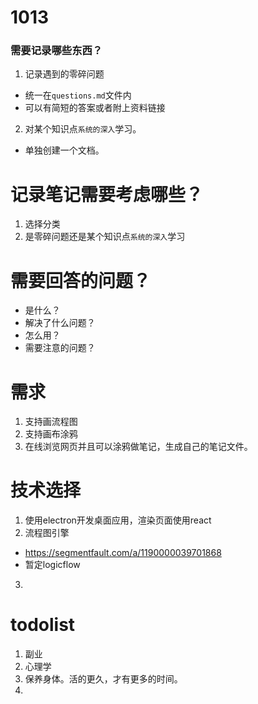 # 1013
### 需要记录哪些东西？
1. 记录遇到的零碎问题
  - 统一在`questions.md`文件内
  - 可以有简短的答案或者附上资料链接
  
2. 对某个知识点`系统的深入`学习。
  - 单独创建一个文档。


# 记录笔记需要考虑哪些？
1. 选择分类
2. 是零碎问题还是某个知识点`系统的深入`学习


# 需要回答的问题？
- 是什么？
- 解决了什么问题？
- 怎么用？
- 需要注意的问题？








# 需求
1. 支持画流程图
2. 支持画布涂鸦
3. 在线浏览网页并且可以涂鸦做笔记，生成自己的笔记文件。
# 技术选择
1. 使用electron开发桌面应用，渲染页面使用react
2. 流程图引擎
  - https://segmentfault.com/a/1190000039701868
  - 暂定logicflow
3. 








#  todolist
1. 副业
2. 心理学
3. 保养身体。活的更久，才有更多的时间。
4. 









